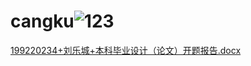 # cangku![123](https://user-images.githubusercontent.com/128579279/226835237-40e60720-4a76-4b9b-b60e-62f82097bbf8.png)
[199220234+刘乐城+本科毕业设计（论文）开题报告.docx](https://github.com/xiuer646/cangku/files/11039591/199220234%2B.%2B.docx)
